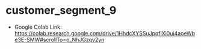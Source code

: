 # customer_segment_9
- Google Colab Link: https://colab.research.google.com/drive/1HhdcXYSSuJpqflXi0ui4aoeWbe3E-SMW#scrollTo=o_NhJGzqv2yn
